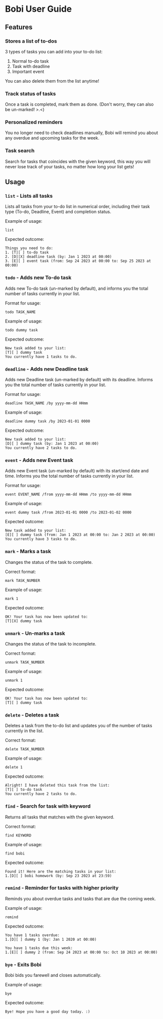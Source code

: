 # Bobi User Guide

## Features 

### Stores a list of to-dos

3 types of tasks you can add into your to-do list:
1. Normal to-do task
2. Task with deadline
3. Important event

You can also delete them from the list anytime!

### Track status of tasks

Once a task is completed, mark them as done. (Don't worry, they can also be un-marked! >.<)

### Personalized reminders

You no longer need to check deadlines manually, Bobi will remind you about any overdue and upcoming tasks for the week.

### Task search

Search for tasks that coincides with the given keyword, this way you will never lose track of your tasks, 
no matter how long your list gets!

## Usage

### `list` - Lists all tasks

Lists all tasks from your to-do list in numerical order, 
including their task type (To-do, Deadline, Event) and completion status.

Example of usage: 

`list`

Expected outcome:
```
Things you need to do:
1. [T][ ] to-do task
2. [D][X] deadline task (by: Jan 1 2023 at 00:00)
3. [E][ ] event task (from: Sep 24 2023 at 00:00 to: Sep 25 2023 at 00:00)
```
### `todo` - Adds new To-do task

Adds new To-do task (un-marked by default), and informs you the total number of tasks currently in your list.

Format for usage:

`todo TASK_NAME`

Example of usage:

`todo dummy task`

Expected outcome:
```
New task added to your list:
[T][ ] dummy task
You currently have 1 tasks to do.
```
### `deadline` - Adds new Deadline task

Adds new Deadline task (un-marked by default) with its deadline. Informs you the total number of tasks currently in your list.

Format for usage: 

`deadline TASK_NAME /by yyyy-mm-dd HHmm`

Example of usage:

`deadline dummy task /by 2023-01-01 0000`

Expected outcome:
```
New task added to your list:
[D][ ] dummy task (by: Jan 1 2023 at 00:00)
You currently have 2 tasks to do.
```
### `event` - Adds new Event task

Adds new Event task (un-marked by default) with its start/end date and time. Informs you the total number of tasks currently in your list.

Format for usage: 

`event EVENT_NAME /from yyyy-mm-dd HHmm /to yyyy-mm-dd HHmm`

Example of usage:

`event dummy task /from 2023-01-01 0000 /to 2023-01-02 0000`

Expected outcome:
```
New task added to your list:
[E][ ] dummy task (from: Jan 1 2023 at 00:00 to: Jan 2 2023 at 00:00)
You currently have 3 tasks to do.
```
### `mark` - Marks a task

Changes the status of the task to complete.

Correct format: 

`mark TASK_NUMBER`

Example of usage:

`mark 1`

Expected outcome:
```
OK! Your task has now been updated to:
[T][X] dummy task
```
### `unmark` - Un-marks a task

Changes the status of the task to incomplete.

Correct format:

`unmark TASK_NUMBER`

Example of usage:

`unmark 1`

Expected outcome:
```
OK! Your task has now been updated to:
[T][ ] dummy task
```
### `delete` - Deletes a task

Deletes a task from the to-do list and updates you of the number of tasks currently in the list.

Correct format:

`delete TASK_NUMBER`

Example of usage:

`delete 1`

Expected outcome:
```
Alright! I have deleted this task from the list:
[T][ ] to-do task
You currently have 2 tasks to do.
```
### `find` - Search for task with keyword

Returns all tasks that matches with the given keyword.

Correct format:

`find KEYWORD`

Example of usage:

`find bobi`

Expected outcome:
```
Found it! Here are the matching tasks in your list:
1.[D][ ] bobi homework (by: Sep 23 2023 at 23:59)
```
### `remind` - Reminder for tasks with higher priority

Reminds you about overdue tasks and tasks that are due the coming week.


Example of usage:

`remind`

Expected outcome:
```
You have 1 tasks overdue:
1.[D][ ] dummy 1 (by: Jan 1 2020 at 00:00)

You have 1 tasks due this week:
1.[E][ ] dummy 2 (from: Sep 24 2023 at 00:00 to: Oct 10 2023 at 00:00)
```
### `bye` - Exits Bobi

Bobi bids you farewell and closes automatically.

Example of usage:

`bye`

Expected outcome:
```
Bye! Hope you have a good day today. :)
```